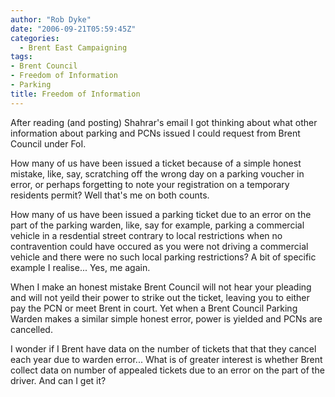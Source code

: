 ```yaml
---
author: "Rob Dyke"
date: "2006-09-21T05:59:45Z"
categories:
  - Brent East Campaigning
tags:
- Brent Council
- Freedom of Information
- Parking
title: Freedom of Information
---
```

After reading (and posting) Shahrar's email I got thinking about what other information about parking and PCNs issued I could request from Brent Council under FoI.

How many of us have been issued a ticket because of a simple honest mistake, like, say, scratching off the wrong day on a parking voucher in error, or perhaps forgetting to note your registration on a temporary residents permit? Well that's me on both counts.

How many of us have been issued a parking ticket due to an error on the part of the parking warden, like, say for example, parking a commercial vehicle in a resdential street contrary to local restrictions when no contravention could have occured as you were not driving a commercial vehicle and there were no such local parking restrictions? A bit of specific example I realise... Yes, me again.

When I make an honest mistake Brent Council will not hear your pleading and will not yeild their power to strike out the ticket, leaving you to either pay the PCN or meet Brent in court. Yet when a Brent Council Parking Warden makes a similar simple honest error, power is yielded and PCNs are cancelled.

I wonder if I Brent have data on the number of tickets that that they cancel each year due to warden error... What is of greater interest is whether Brent collect data on number of appealed tickets due to an error on the part of the driver. And can I get it?
